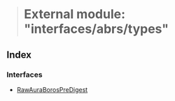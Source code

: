 > # External module: "interfaces/abrs/types"

## Index

### Interfaces

* [RawAuraBorosPreDigest](../interfaces/_interfaces_abrs_types_.rawauraborospredigest.md)